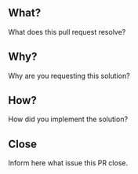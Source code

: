 ## **What?**

What does this pull request resolve?

## **Why?**

Why are you requesting this solution?

## **How?**

How did you implement the solution?

## **Close**

Inform here what issue this PR close.
